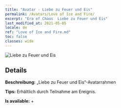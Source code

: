```yaml
---
title: "Avatar - Liebe zu Feuer und Eis"
permalink: /Avatars/Love of Ice and Fire/
excerpt: "Era of Chaos  Liebe zu Feuer und Eis"
last_modified_at: 2021-05-05
locale: de
ref: "Love of Ice and Fire.md"
toc: false
classes: wide
---
```

 ![Liebe zu Feuer und Eis](/images/a/avatarFrame_28.png)

## Details

 **Beschreibung:** „Liebe zu Feuer und Eis“-Avatarrahmen 

 **Tips:** Erhältlich durch Teilnahme am Ereignis. 

 **Is available:**  + 


